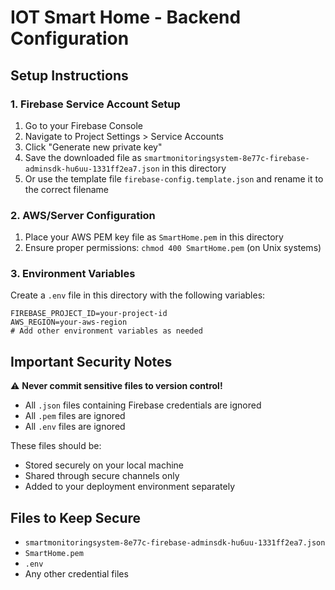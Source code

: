 # IOT Smart Home - Backend Configuration

## Setup Instructions

### 1. Firebase Service Account Setup

1. Go to your Firebase Console
2. Navigate to Project Settings > Service Accounts
3. Click "Generate new private key"
4. Save the downloaded file as `smartmonitoringsystem-8e77c-firebase-adminsdk-hu6uu-1331ff2ea7.json` in this directory
5. Or use the template file `firebase-config.template.json` and rename it to the correct filename

### 2. AWS/Server Configuration

1. Place your AWS PEM key file as `SmartHome.pem` in this directory
2. Ensure proper permissions: `chmod 400 SmartHome.pem` (on Unix systems)

### 3. Environment Variables

Create a `.env` file in this directory with the following variables:
```
FIREBASE_PROJECT_ID=your-project-id
AWS_REGION=your-aws-region
# Add other environment variables as needed
```

## Important Security Notes

⚠️ **Never commit sensitive files to version control!**

- All `.json` files containing Firebase credentials are ignored
- All `.pem` files are ignored
- All `.env` files are ignored

These files should be:
- Stored securely on your local machine
- Shared through secure channels only
- Added to your deployment environment separately

## Files to Keep Secure

- `smartmonitoringsystem-8e77c-firebase-adminsdk-hu6uu-1331ff2ea7.json`
- `SmartHome.pem`
- `.env`
- Any other credential files
